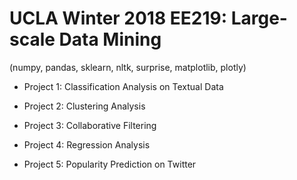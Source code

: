 # UCLA Winter 2018 EE219: Large-scale Data Mining
(numpy, pandas, sklearn, nltk, surprise, matplotlib, plotly)
- Project 1: Classification Analysis on Textual Data

- Project 2: Clustering Analysis

- Project 3: Collaborative Filtering

- Project 4: Regression Analysis

- Project 5: Popularity Prediction on Twitter

  ​
